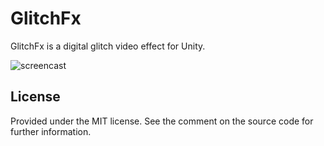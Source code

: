 GlitchFx
========

GlitchFx is a digital glitch video effect for Unity.

![screencast](http://keijiro.github.io/GlitchFx/screencast.gif)

License
-------

Provided under the MIT license. See the comment on the source code for further information.
